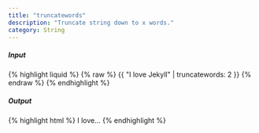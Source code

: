 ```yaml
---
title: "truncatewords"
description: "Truncate string down to x words."
category: String
---
```

##### Input
{% highlight liquid %}
{% raw %}
{{ "I love Jekyll" | truncatewords: 2 }}
{% endraw %}
{% endhighlight %}

##### Output

{% highlight html %}
I love...
{% endhighlight %}
